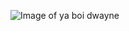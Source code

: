 ![Image of ya boi dwayne](https://www.engr.washington.edu/files/facresearch/newfaculty/2013/imgs/DwayneArola_lg.jpg)
